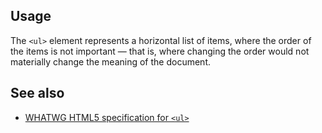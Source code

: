 ## Usage

The `<ul>` element represents a horizontal list of items, where the order of the items is not important — that is, where changing the order would not materially change the meaning of the document. 

## See also

* [WHATWG HTML5 specification for `<ul>`](https://html.spec.whatwg.org/multipage/semantics.html#the-ul-element)
